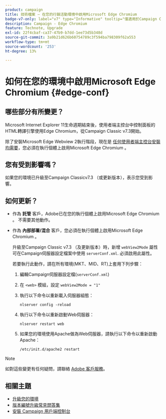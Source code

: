 ```yaml
---
product: campaign
title: 技術檔案 — 在您的行銷活動環境中啟用Microsoft Edge Chromium
badge-v7-only: label="v7" type="Informative" tooltip="僅適用於Campaign Classic v7"
description: Campaign - Edge Chromium
feature: Technote, Upgrade
exl-id: 22f4cbaf-ca37-47b9-b7dd-1ee73d5b348d
source-git-commit: 3a9b21d626b60754789c3f594ba798309f62a553
workflow-type: tm+mt
source-wordcount: '253'
ht-degree: 13%

---
```


# 如何在您的環境中啟用Microsoft Edge Chromium {#edge-conf}




## 哪些部分有所變更？

Microsoft Internet Explorer 11生命週期結束後，使用者端主控台中控制面板的HTML轉譯引擎使用Edge Chromium，從Campaign Classic v7.3開始。

除了安裝Microsoft Edge Webview 2執行階段，現在是 [任何使用者端主控台安裝均需要](../../installation/using/installing-the-client-console.md#webview)，您必須在執行個體上啟用Microsoft Edge Chromium 。

## 您有受到影響嗎？

如果您的環境已升級至Campaign Classicv7.3 （或更新版本），表示您受到影響。

## 如何更新？

* 作為 **託管** 客戶，Adobe已在您的執行個體上啟用Microsoft Edge Chromium 。 不需要其他動作。

* 作為 **內部部署/混合** 客戶，您必須在執行個體上啟用Microsoft Edge Chromium 。

  升級至Campaign Classic v7.3 （及更新版本）時，新增 `webView2Mode` 屬性可在Campaign伺服器設定檔案中使用 `serverConf.xml`. 必須啟用此屬性。

  若要執行此動作，請在所有環境(MKT、MID、RT)上套用下列步驟：

   1. 編輯Campaign伺服器設定檔(`serverConf.xml`)
   1. 在 `<web>` 模組，設定 `webView2Mode = "1"`
   1. 執行以下命令以重新載入伺服器組態：

      ```
      nlserver config -reload
      ```

   1. 執行以下命令以重新啟動Web伺服器：

      ```
      nlserver restart web
      ```

   1. 如果您的環境使用Apache做為Web伺服器，請執行以下命令以重新啟動Apache：

      ```
      /etc/init.d/apache2 restart
      ```


>[!NOTE]
>
>如對這些變更有任何疑問，請聯絡 [Adobe 客戶服務](https://helpx.adobe.com/tw/enterprise/admin-guide.html/enterprise/using/support-for-experience-cloud.ug.html)。
>

## 相關主題

* [升級您的環境](../../production/using/build-upgrade.md)
* [版本編號升級常見問答集](../../platform/using/faq-build-upgrade.md)
* [安裝 Campaign 用戶端控制台](../../installation/using/installing-the-client-console.md)
